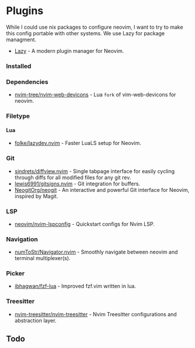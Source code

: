 # Plugins

While I could use nix packages to configure neovim, I want to try to make this config portable with other systems. We use Lazy for package managment.

- [Lazy](https://github.com/folke/lazy.nvim) - A modern plugin manager for Neovim.

### Installed

### Dependencies

- [nvim-tree/nvim-web-devicons](https://github.com/nvim-tree/nvim-web-devicons) - Lua `fork` of vim-web-devicons for neovim.

### Filetype

#### Lua

- [folke/lazydev.nvim](https://github.com/folke/lazydev.nvim) - Faster LuaLS setup for Neovim.

### Git

- [sindrets/diffview.nvim](https://github.com/sindrets/diffview.nvim) - Single tabpage interface for easily cycling through diffs for all modified files for any git rev.
- [lewis6991/gitsigns.nvim](https://github.com/lewis6991/gitsigns.nvim) - Git integration for buffers.
- [NeogitOrg/neogit](https://github.com/NeogitOrg/neogit) - An interactive and powerful Git interface for Neovim, inspired by Magit.

### LSP

- [neovim/nvim-lspconfig](https://github.com/neovim/nvim-lspconfig) - Quickstart configs for Nvim LSP.

### Navigation

- [numToStr/Navigator.nvim](https://github.com/numToStr/Navigator.nvim) - Smoothly navigate between neovim and terminal multiplexer(s).

### Picker

- [ibhagwan/fzf-lua](https://github.com/ibhagwan/fzf-lua) - Improved fzf.vim written in lua.

### Treesitter

- [nvim-treesitter/nvim-treesitter](https://github.com/nvim-treesitter/nvim-treesitter) - Nvim Treesitter configurations and abstraction layer.

## Todo


